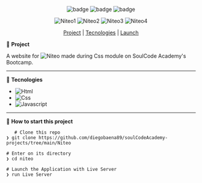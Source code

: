 <div align="center">

![badge](https://badgen.net/badge/languages/3/:color?)
 ![badge](https://badgen.net/badge/made_by/diegobaena89/:color?) 
 ![badge](https://badgen.net/github/license/micromatch/micromatch) 


![Niteo1](https://raw.githubusercontent.com/diegobaena89/soulCodeAcademy-projects/main/Niteo/1.png)
![Niteo2](https://raw.githubusercontent.com/diegobaena89/soulCodeAcademy-projects/main/Niteo/2.png)
![Niteo3](https://raw.githubusercontent.com/diegobaena89/soulCodeAcademy-projects/main/Niteo/3.png)
![Niteo4](https://raw.githubusercontent.com/diegobaena89/soulCodeAcademy-projects/main/Niteo/4.png)


[Project](#project) | [Tecnologies](#tecnologies) | [Launch](#launch)


</div>


📝 <a id="project"> **Project** </a>

A website for ![Niteo](www.niteo.com.br) made during Css module on SoulCode Academy's Bootcamp. 

---

🚀 <a id="tecnologies"> **Tecnologies** </a>

- ![Html](https://developer.mozilla.org/pt-BR/docs/Web/HTML)
- ![Css](https://www.w3schools.com/css/)
- ![Javascript](https://developer.mozilla.org/pt-BR/docs/Web/JavaScript)


---

📂 <a id="launch"> **How to start this project** </a>

       # Clone this repo
    ❯ git clone https://github.com/diegobaena89/soulCodeAcademy-projects/tree/main/Niteo

    # Enter on its directory
    ❯ cd niteo

    # Launch the Application with Live Server
    ❯ run Live Server
